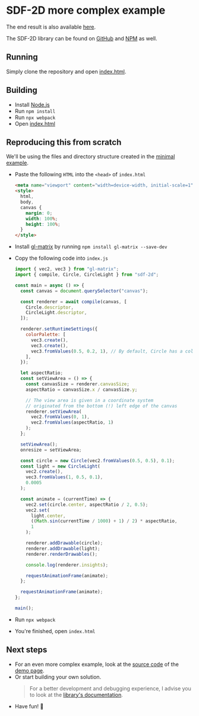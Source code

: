 # SDF-2D more complex example

The end result is also available [here](https://schmelczerandras.github.io/sdf-2d-more-complex-example/dist/index.html).

The SDF-2D library can be found on [GitHub](https://github.com/schmelczerandras/sdf-2d) and [NPM](https://www.npmjs.com/package/sdf-2d) as well.

## Running

Simply clone the repository and open [index.html](dist/index.html).

## Building

- Install [Node.js](https://nodejs.org/en/)
- Run `npm install`
- Run `npx webpack`
- Open [index.html](dist/index.html)

## Reproducing this from scratch

We'll be using the files and directory structure created in the [minimal example](https://github.com/schmelczerandras/sdf-2d-minimal-example).

- Paste the following `HTML` into the `<head>` of `index.html`
  ```html
  <meta name="viewport" content="width=device-width, initial-scale=1" />
  <style>
    html,
    body,
    canvas {
      margin: 0;
      width: 100%;
      height: 100%;
    }
  </style>
  ```
- Install [gl-matrix](http://glmatrix.net/docs/) by running `npm install gl-matrix --save-dev`
- Copy the following code into `index.js`

  ```js
  import { vec2, vec3 } from "gl-matrix";
  import { compile, Circle, CircleLight } from "sdf-2d";

  const main = async () => {
    const canvas = document.querySelector("canvas");

    const renderer = await compile(canvas, [
      Circle.descriptor,
      CircleLight.descriptor,
    ]);

    renderer.setRuntimeSettings({
      colorPalette: [
        vec3.create(),
        vec3.create(),
        vec3.fromValues(0.5, 0.2, 1), // By default, Circle has a colorIndex of 2
      ],
    });

    let aspectRatio;
    const setViewArea = () => {
      const canvasSize = renderer.canvasSize;
      aspectRatio = canvasSize.x / canvasSize.y;

      // The view area is given in a coordinate system
      // originated from the bottom (!) left edge of the canvas
      renderer.setViewArea(
        vec2.fromValues(0, 1),
        vec2.fromValues(aspectRatio, 1)
      );
    };

    setViewArea();
    onresize = setViewArea;

    const circle = new Circle(vec2.fromValues(0.5, 0.5), 0.1);
    const light = new CircleLight(
      vec2.create(),
      vec3.fromValues(1, 0.5, 0.1),
      0.0005
    );

    const animate = (currentTime) => {
      vec2.set(circle.center, aspectRatio / 2, 0.5);
      vec2.set(
        light.center,
        ((Math.sin(currentTime / 1000) + 1) / 2) * aspectRatio,
        1
      );

      renderer.addDrawable(circle);
      renderer.addDrawable(light);
      renderer.renderDrawables();

      console.log(renderer.insights);

      requestAnimationFrame(animate);
    };

    requestAnimationFrame(animate);
  };

  main();
  ```

- Run `npx webpack`
- You're finished, open `index.html`

## Next steps

- For an even more complex example, look at the [source code](https://github.com/schmelczerandras/sdf-2d-demo) of the [demo page](https://sdf2d.schmelczer.dev/).
- Or start building your own solution.
  > For a better development and debugging experience, I advise you to look at the [library's documentation](https://schmelczerandras.github.io/sdf-2d/).
- Have fun! 🙂
